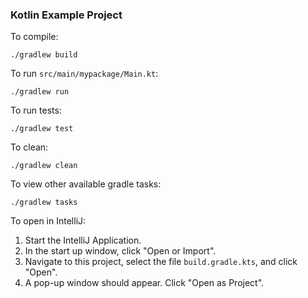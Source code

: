 ### Kotlin Example Project

To compile:
```
./gradlew build
```

To run `src/main/mypackage/Main.kt`:
```
./gradlew run
```

To run tests:
```
./gradlew test
```

To clean:
```
./gradlew clean
```

To view other available gradle tasks:
```
./gradlew tasks
```

To open in IntelliJ:
1. Start the IntelliJ Application.
2. In the start up window, click "Open or Import".
3. Navigate to this project, select the file `build.gradle.kts`, and click "Open".
4. A pop-up window should appear. Click "Open as Project".
